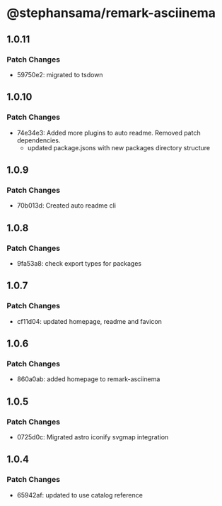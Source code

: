 # @stephansama/remark-asciinema

## 1.0.11

### Patch Changes

- 59750e2: migrated to tsdown

## 1.0.10

### Patch Changes

- 74e34e3: Added more plugins to auto readme. Removed patch dependencies.
  - updated package.jsons with new packages directory structure

## 1.0.9

### Patch Changes

- 70b013d: Created auto readme cli

## 1.0.8

### Patch Changes

- 9fa53a8: check export types for packages

## 1.0.7

### Patch Changes

- cf11d04: updated homepage, readme and favicon

## 1.0.6

### Patch Changes

- 860a0ab: added homepage to remark-asciinema

## 1.0.5

### Patch Changes

- 0725d0c: Migrated astro iconify svgmap integration

## 1.0.4

### Patch Changes

- 65942af: updated to use catalog reference
